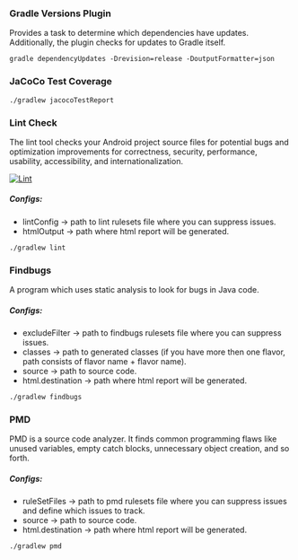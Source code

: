 ### Gradle Versions Plugin
Provides a task to determine which dependencies have updates. Additionally, the plugin checks for updates to Gradle itself.
```
gradle dependencyUpdates -Drevision=release -DoutputFormatter=json 
```

### JaCoCo Test Coverage
```
./gradlew jacocoTestReport
```

### Lint Check
The lint tool checks your Android project source files for potential bugs and optimization improvements for correctness, security, performance, usability, accessibility, and internationalization.

[![Lint](https://developer.android.com/studio/images/write/lint.png)](https://developer.android.com/studio/write/lint)

##### Configs:

- lintConfig -> path to lint rulesets file where you can suppress issues.
- htmlOutput -> path where html report will be generated.

```
./gradlew lint
```

### Findbugs
A program which uses static analysis to look for bugs in Java code. 

##### Configs:

- excludeFilter -> path to findbugs rulesets file where you can suppress issues.
- classes -> path to generated classes (if you have more then one flavor, path consists of flavor name + flavor name).
- source -> path to source code.
- html.destination -> path where html report will be generated.

```
./gradlew findbugs
```

### PMD
PMD is a source code analyzer. It finds common programming flaws like unused variables, empty catch blocks, unnecessary object creation, and so forth.

##### Configs:

- ruleSetFiles -> path to pmd rulesets file where you can suppress issues and define which issues to track.
- source -> path to source code.
- html.destination -> path where html report will be generated.

```
./gradlew pmd
```